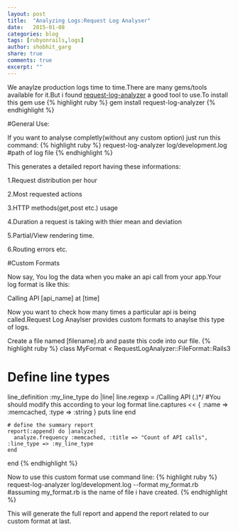 ```yaml
---
layout: post
title:  "Analyzing Logs:Request Log Analyser"
date:   2015-01-08
categories: blog
tags: [rubyonrails,logs]
author: shobhit_garg
share: true
comments: true
excerpt: ""
---
```


We anaylze production logs time to time.There are many gems/tools available for it.But i found [request-log-analyzer][rla] a good tool to use.To install this gem use 
{% highlight ruby %}
gem install request-log-analyzer
{% endhighlight %}

#General Use:

If you want to analyse completly(without any custom option) just run this command:
{% highlight ruby %}
request-log-analyzer log/development.log #path of log file
{% endhighlight %}

This generates a detailed report having these informations:

1.Request distribution per hour

2.Most requested actions

3.HTTP methods(get,post etc.) usage

4.Duration a request is taking with thier mean and deviation

5.Partial/View rendering time.

6.Routing errors etc.


#Custom Formats

Now say, You log the data when you make an api call from your app.Your log format is like this:

Calling API [api_name] at [time]

Now you want to check how many times a particular api is being called.Request Log Anaylser provides custom formats to anaylse this type of logs.

Create a file named [filename].rb and paste this code into our file.
{% highlight ruby %}
 class MyFormat < RequestLogAnalyzer::FileFormat::Rails3
  # Define line types
  line_definition :my_line_type do |line|
    line.regexp = /Calling API (.)*/ #You should modify this according to your log format
    line.captures << { :name => :memcached, :type => :string }
    puts line
  end

    # define the summary report
    report(:append) do |analyze|
      analyze.frequency :memcached, :title => "Count of API calls", :line_type => :my_line_type
    end

  end
{% endhighlight %}

Now to use this custom format use command line:
{% highlight ruby %}
request-log-analyzer log/development.log --format my_format.rb #assuming my_format.rb is the name of file i have created.
{% endhighlight %}

This will generate the full report and append the report related to our custom format at last.


[rla]:   https://github.com/wvanbergen/request-log-analyzer
